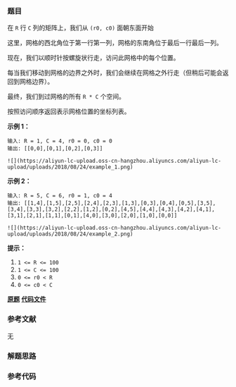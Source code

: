 ### 题目
在 `R` 行 `C` 列的矩阵上，我们从 `(r0, c0)` 面朝东面开始

这里，网格的西北角位于第一行第一列，网格的东南角位于最后一行最后一列。

现在，我们以顺时针按螺旋状行走，访问此网格中的每个位置。

每当我们移动到网格的边界之外时，我们会继续在网格之外行走（但稍后可能会返回到网格边界）。

最终，我们到过网格的所有 `R * C` 个空间。

按照访问顺序返回表示网格位置的坐标列表。



**示例 1：**

    
    
    输入: R = 1, C = 4, r0 = 0, c0 = 0
    输出: [[0,0],[0,1],[0,2],[0,3]]
    
    ![](https://aliyun-lc-upload.oss-cn-hangzhou.aliyuncs.com/aliyun-lc-upload/uploads/2018/08/24/example_1.png)
    



**示例 2：**

    
    
    输入: R = 5, C = 6, r0 = 1, c0 = 4
    输出: [[1,4],[1,5],[2,5],[2,4],[2,3],[1,3],[0,3],[0,4],[0,5],[3,5],[3,4],[3,3],[3,2],[2,2],[1,2],[0,2],[4,5],[4,4],[4,3],[4,2],[4,1],[3,1],[2,1],[1,1],[0,1],[4,0],[3,0],[2,0],[1,0],[0,0]]
    
    ![](https://aliyun-lc-upload.oss-cn-hangzhou.aliyuncs.com/aliyun-lc-upload/uploads/2018/08/24/example_2.png)
    



**提示：**

  1. `1 <= R <= 100`
  2. `1 <= C <= 100`
  3. `0 <= r0 < R`
  4. `0 <= c0 < C`

 **[原题](https://leetcode-cn.com/problems/spiral-matrix-iii/)**    **[代码文件]()**


### 参考文献
无

### 解题思路




### 参考代码

```go


```




